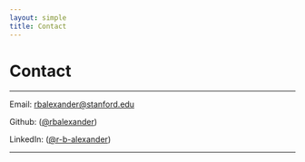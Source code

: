 ```yaml
---
layout: simple
title: Contact
---
```


<style>
.hero-body .column {
	margin-bottom: 180px;
}

#email {
	text-align: center;
	font-size: 25px;
}
</style>

<script type="module">
// Forwards `subject` and `body` search params to the email link

const originalSearchParams = new URLSearchParams(location.search);
const element = document.querySelector('#email a');

const searchParams = new URLSearchParams();
if (originalSearchParams.has('subject')) {
	searchParams.set('subject', originalSearchParams.get('subject'));
}
if (originalSearchParams.has('body')) {
	searchParams.set('body', originalSearchParams.get('body'));
}

element.search = searchParams.toString();
</script>

# Contact

---

<span class="icon"> <i class="fas fa-envelope"></i> </span> Email: <a href="mailto:rbalexander@stanford.edu">rbalexander@stanford.edu</a>

<span class="icon"> <i class="fab fa-github"></i> </span> Github: (<a href="https://github.com/rbalexander" target="_blank">@rbalexander</a>)

<span class="icon"> <i class="fab fa-linkedin"></i> </span> LinkedIn: (<a href="https://www.linkedin.com/in/r-b-alexander/" target="_blank">@r-b-alexander</a>)

---


